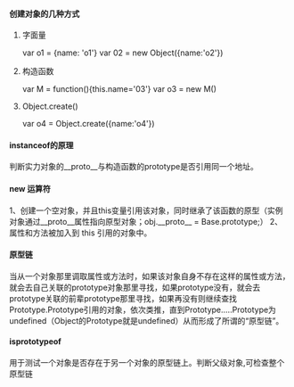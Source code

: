 #### 创建对象的几种方式
1. 字面量

    var o1 = {name: 'o1'}
    var 02 = new Object({name:'o2'})
    
2. 构造函数
    
    var M = function(){this.name='03'}
    var o3 = new M()

3. Object.create()

    var o4 = Object.create({name:'o4'})
    
#### instanceof的原理
判断实力对象的\_\_proto__与构造函数的prototype是否引用同一个地址。

#### new 运算符
1、创建一个空对象，并且this变量引用该对象，同时继承了该函数的原型（实例对象通过\_\_proto\_\_属性指向原型对象；obj.\_\_proto__ = Base.prototype;）
2、属性和方法被加入到 this 引用的对象中。

#### 原型链
当从一个对象那里调取属性或方法时，如果该对象自身不存在这样的属性或方法，就会去自己关联的prototype对象那里寻找，如果prototype没有，就会去prototype关联的前辈prototype那里寻找，如果再没有则继续查找Prototype.Prototype引用的对象，依次类推，直到Prototype.….Prototype为undefined（Object的Prototype就是undefined）从而形成了所谓的“原型链”。

#### isprototypeof
用于测试一个对象是否存在于另一个对象的原型链上。判断父级对象,可检查整个原型链